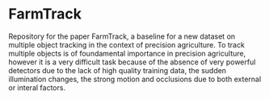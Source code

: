 # FarmTrack
Repository for the paper FarmTrack, a baseline for a new dataset on multiple object tracking in the context of precision agriculture. To track multiple objects is of foundamental importance in precision agriculture, however it is a very difficult task because of the absence of very powerful detectors due to the lack of high quality training data, the sudden illumination changes, the strong motion and occlusions due to both external or interal factors.
